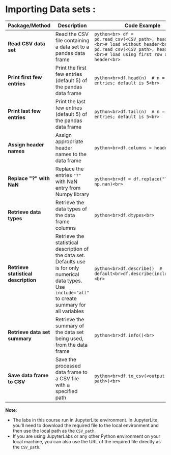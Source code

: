 # Importing Data sets :

| **Package/Method**              | **Description**                                                                                   | **Code Example**                                                                                      |
|----------------------------------|---------------------------------------------------------------------------------------------------|--------------------------------------------------------------------------------------------------------|
| **Read CSV data set**            | Read the CSV file containing a data set to a pandas data frame                                    | ```python<br> df = pd.read_csv(<CSV_path>, header=None)<br># load without header<br>df = pd.read_csv(<CSV_path>, header=0)<br># load using first row as header<br>``` |
| **Print first few entries**      | Print the first few entries (default 5) of the pandas data frame                                  | ```python<br>df.head(n)  # n = number of entries; default is 5<br>```                                 |
| **Print last few entries**       | Print the last few entries (default 5) of the pandas data frame                                   | ```python<br>df.tail(n)  # n = number of entries; default is 5<br>```                                 |
| **Assign header names**          | Assign appropriate header names to the data frame                                                 | ```python<br>df.columns = headers<br>```                                                               |
| **Replace "?" with NaN**         | Replace the entries `"?"` with NaN entry from Numpy library                                       | ```python<br>df = df.replace("?", np.nan)<br>```                                                      |
| **Retrieve data types**          | Retrieve the data types of the data frame columns                                                 | ```python<br>df.dtypes<br>```                                                                         |
| **Retrieve statistical description** | Retrieve the statistical description of the data set. Defaults use is for only numerical data types. Use `include="all"` to create summary for all variables | ```python<br>df.describe()  # default<br>df.describe(include="all")<br>```                             |
| **Retrieve data set summary**    | Retrieve the summary of the data set being used, from the data frame                              | ```python<br>df.info()<br>```                                                                         |
| **Save data frame to CSV**       | Save the processed data frame to a CSV file with a specified path                                 | ```python<br>df.to_csv(<output CSV path>)<br>```                                                      |

**Note**:  
 - The labs in this course run in JupyterLite environment. In JupyterLite, you'll need to download the required file to the local environment and then use the local path as the `CSV_path`.  
 - If you are using JupyterLabs or any other Python environment on your local machine, you can also use the URL of the required file directly as the `CSV_path`.

